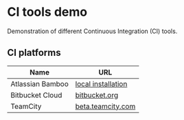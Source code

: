 # CI tools demo

Demonstration of different Continuous Integration (CI) tools.

## CI platforms

Name | URL
---- | ---
Atlassian Bamboo | [local installation](./.bamboo/server/README.md)
Bitbucket Cloud | [bitbucket.org](https://bitbucket.org/devprofr/ci-tools-demo/addon/pipelines/home)
TeamCity | [beta.teamcity.com](https://devpro.beta.teamcity.com/buildConfiguration/CiToolsDemo_Ci)
